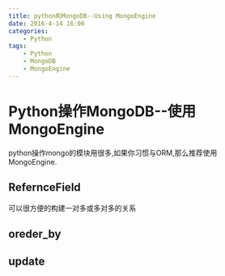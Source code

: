 ```yaml
---
title: python和MongoDB--Using MongoEngine
date: 2016-4-14 16:06
categories:
	- Python
tags:
	- Python
	- MongoDB
	- MongoEngine
---
```


# Python操作MongoDB--使用MongoEngine

python操作mongo的模块用很多,如果你习惯与ORM,那么推荐使用MongoEngine.

## RefernceField
可以很方便的构建一对多或多对多的关系


## oreder_by


## update
